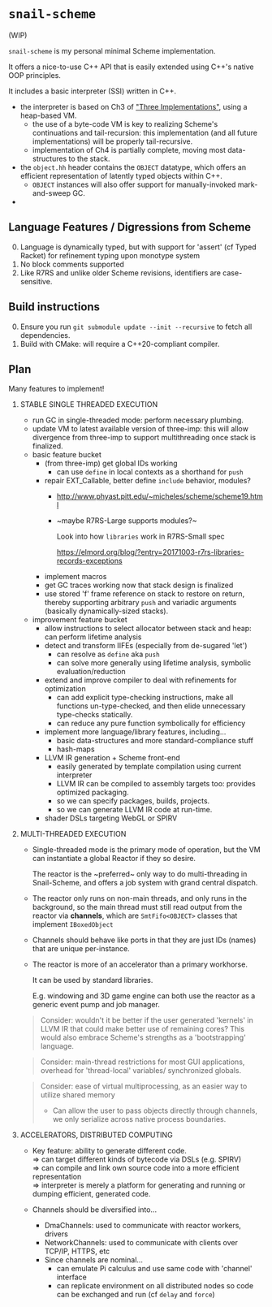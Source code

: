 # `snail-scheme`

(WIP)

`snail-scheme` is my personal minimal Scheme implementation.

It offers a nice-to-use C++ API that is easily extended using C++'s native OOP
principles.

It includes a basic interpreter (SSI) written in C++.
- the interpreter is based on Ch3 of ["Three Implementations"](/doc/three-imp.pdf), using a heap-based VM.
  - the use of a byte-code VM is key to realizing Scheme's continuations and 
    tail-recursion: this implementation (and all future implementations) will be 
    properly tail-recursive.
  - implementation of Ch4 is partially complete, moving most data-structures to the stack.
- the `object.hh` header contains the `OBJECT` datatype, which offers an efficient representation of
  latently typed objects within C++.
  - `OBJECT` instances will also offer support for manually-invoked mark-and-sweep GC.
- 

## Language Features / Digressions from Scheme

0.  Language is dynamically typed, but with support for 'assert' (cf Typed Racket) for refinement typing upon monotype 
    system
0.  No block comments supported
0.  Like R7RS and unlike older Scheme revisions, identifiers are case-sensitive.

## Build instructions

0.  Ensure you run `git submodule update --init --recursive` to fetch all dependencies.
1.  Build with CMake: will require a C++20-compliant compiler.

## Plan

Many features to implement!

1.  STABLE SINGLE THREADED EXECUTION

    -   run GC in single-threaded mode: perform necessary plumbing.
    -   update VM to latest available version of three-imp: this will allow 
        divergence from three-imp to support multithreading once stack is finalized.
    -   basic feature bucket
        -   (from three-imp) get global IDs working
            -   can use `define` in local contexts as a shorthand for `push`
        -   repair EXT_Callable, better define `include` behavior, modules?
            -   http://www.phyast.pitt.edu/~micheles/scheme/scheme19.html
            -   ~maybe R7RS-Large supports modules?~
            
                Look into how `libraries` work in R7RS-Small spec

                https://elmord.org/blog/?entry=20171003-r7rs-libraries-records-exceptions
        -   implement macros
        -   get GC traces working now that stack design is finalized
        -   use stored 'f' frame reference on stack to restore on return,
            thereby supporting arbitrary `push` and variadic arguments
            (basically dynamically-sized stacks).
    -   improvement feature bucket
        -   allow instructions to select allocator between stack and heap:
            can perform lifetime analysis
        -   detect and transform IIFEs (especially from de-sugared 'let')
            -   can resolve as `define` aka `push`
            -   can solve more generally using lifetime analysis, symbolic 
                evaluation/reduction
        -   extend and improve compiler to deal with refinements for 
            optimization
            -   can add explicit type-checking instructions, make all 
                functions un-type-checked, and then elide unnecessary 
                type-checks statically.
            -   can reduce any pure function symbolically for efficiency
        -   implement more language/library features, including...
            -   basic data-structures and more standard-compliance stuff
            -   hash-maps
        -   LLVM IR generation + Scheme front-end
            -   easily generated by template compilation using current interpreter
            -   LLVM IR can be compiled to assembly targets too: provides optimized packaging.
            -   so we can specify packages, builds, projects.
            -   so we can generate LLVM IR code at run-time.
        -   shader DSLs targeting WebGL or SPIRV
        
2.  MULTI-THREADED EXECUTION

    -   Single-threaded mode is the primary mode of operation, but the VM can
        instantiate a global Reactor if they so desire.

        The reactor is the ~preferred~ only way to do multi-threading in 
        Snail-Scheme, and offers a job system with grand central dispatch.
    
    -   The reactor only runs on non-main threads, and only runs in the background,
        so the main thread must still read output from the reactor via **channels**,
        which are `SmtFifo<OBJECT>` classes that implement `IBoxedObject`

    -   Channels should behave like ports in that they are just IDs (names) that are
        unique per-instance.

    -   The reactor is more of an accelerator than a primary workhorse.
    
        It can be used by standard libraries.

        E.g. windowing and 3D game engine can both use the reactor as a generic
        event pump and job manager.
    
    >   Consider: wouldn't it be better if the user generated 'kernels' in LLVM IR
    >   that could make better use of remaining cores?
    >   This would also embrace Scheme's strengths as a 'bootstrapping' language.

    >   Consider: main-thread restrictions for most GUI applications, overhead for 'thread-local' variables/
    >   synchronized globals.

    >   Consider: ease of virtual multiprocessing, as an easier way to utilize shared memory
    >   -   Can allow the user to pass objects directly through channels, we only serialize across native process boundaries.
    
3.  ACCELERATORS, DISTRIBUTED COMPUTING

    -   Key feature: ability to generate different code. <br/>
        => can target different kinds of bytecode via DSLs (e.g. SPIRV) <br/>
        => can compile and link own source code into a more efficient representation <br/>
        => interpreter is merely a platform for generating and running or dumping efficient, generated code.

    -   Channels should be diversified into...
        -   DmaChannels: used to communicate with reactor workers, drivers
        -   NetworkChannels: used to communicate with clients over TCP/IP, HTTPS, etc
        -   Since channels are nominal...
            -   can emulate Pi calculus and use same code with 'channel' interface
            -   can replicate environment on all distributed nodes so code can be 
                exchanged and run (cf `delay` and `force`)
